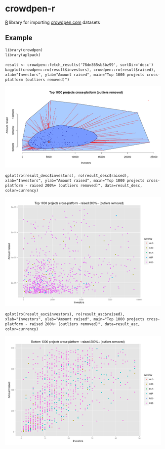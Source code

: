 # crowdpen-r

[R](http://www.r-project.org/) library for importing [crowdpen.com](https://crowdpen.com) datasets

## Example

    library(crowdpen)
    library(aplpack)

    result <- crowdpen::fetch_results('78dn365sb3bz99', sortDir='desc')
    bagplot(crowdpen::ro(result$investors), crowdpen::ro(result$raised), xlab="Investors", ylab="Amount raised", main="Top 1000 projects cross-platform (outliers removed)")

![alt text](https://github.com/crowdpen/crowdpen-r/raw/master/pub/img/top-1k.png "Top 1k projects")


    qplot(ro(result_desc$investors), ro(result_desc$raised), xlab="Investors", ylab="Amount raised", main="Top 1000 projects cross-platform - raised 200%+ (outliers removed)", data=result_desc, color=currency)

![alt text](https://github.com/crowdpen/crowdpen-r/raw/master/pub/img/200pct-plus-top-1k.png "Top 1k projects")

    qplot(ro(result_asc$investors), ro(result_asc$raised), xlab="Investors", ylab="Amount raised", main="Top 1000 projects cross-platform - raised 200%+ (outliers removed)", data=result_asc, color=currency)

![alt text](https://github.com/crowdpen/crowdpen-r/raw/master/pub/img/200pct-plus-bottom-1k.png "Bottom 1k projects")


